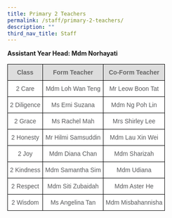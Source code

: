 ```yaml
---
title: Primary 2 Teachers
permalink: /staff/primary-2-teachers/
description: ""
third_nav_title: Staff
---
```


**Assistant Year Head: Mdm Norhayati**

<style type="text/css">
.tg  {border-collapse:collapse;border-spacing:0;}
.tg td{border-color:black;border-style:solid;border-width:1px;font-family:Arial, sans-serif;font-size:14px;
  overflow:hidden;padding:10px 5px;word-break:normal;}
.tg th{border-color:black;border-style:solid;border-width:1px;font-family:Arial, sans-serif;font-size:14px;
  font-weight:normal;overflow:hidden;padding:10px 5px;word-break:normal;}
.tg .tg-imuo{background-color:#FFF;color:#58595B;text-align:center;vertical-align:top}
.tg .tg-a4yv{background-color:#DDD;color:#666;font-weight:bold;text-align:center;vertical-align:top}
.tg .tg-a6j4{background-color:#FFF;color:#58595B;text-align:center;vertical-align:middle}
</style>
<table class="tg">
<tbody>
  <tr>
    <td class="tg-a4yv">Class</td>
    <td class="tg-a4yv">Form Teacher</td>
    <td class="tg-a4yv">Co-Form Teacher</td>
  </tr>
  <tr>
    <td class="tg-imuo">2 Care</td>
    <td class="tg-a6j4">Mdm Loh Wan Teng</td>
    <td class="tg-imuo">Mr Leow Boon Tat</td>
  </tr>
  <tr>
    <td class="tg-imuo">2 Diligence</td>
    <td class="tg-imuo">Ms Erni Suzana</td>
    <td class="tg-imuo">Mdm Ng Poh Lin</td>
  </tr>
  <tr>
    <td class="tg-imuo">2 Grace</td>
    <td class="tg-a6j4">Ms Rachel Mah</td>
    <td class="tg-a6j4">Mrs Shirley Lee<br></td>
  </tr>
  <tr>
    <td class="tg-imuo">2 Honesty</td>
    <td class="tg-imuo">Mr Hilmi Samsuddin</td>
    <td class="tg-a6j4">Mdm Lau Xin Wei</td>
  </tr>
  <tr>
    <td class="tg-imuo">2 Joy</td>
    <td class="tg-imuo">Mdm Diana Chan</td>
    <td class="tg-a6j4">Mdm Sharizah</td>
  </tr>
  <tr>
    <td class="tg-imuo">2 Kindness</td>
    <td class="tg-imuo">Mdm Samantha Sim</td>
    <td class="tg-imuo">Mdm Udiana</td>
  </tr>
  <tr>
    <td class="tg-a6j4"> 2 Respect</td>
    <td class="tg-a6j4">Mdm Siti Zubaidah</td>
    <td class="tg-a6j4">Mdm Aster He <br></td>
  </tr>
  <tr>
    <td class="tg-a6j4"> 2 Wisdom</td>
    <td class="tg-a6j4">Ms Angelina Tan </td>
    <td class="tg-a6j4">Mdm Misbahannisha</td>
  </tr>
</tbody>
</table>

